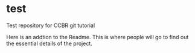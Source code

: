 # test
Test repository for CCBR git tutorial

Here is an addtion to the Readme. This is where people will go to find out the essential details of the project.